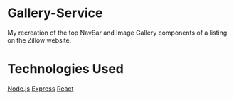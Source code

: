 # Gallery-Service

My recreation of the top NavBar and Image Gallery components of a listing on the Zillow website.

# Technologies Used

[Node.js](https://nodejs.org/en/)
[Express](https://expressjs.com)
[React](https://reactjs.org/)
